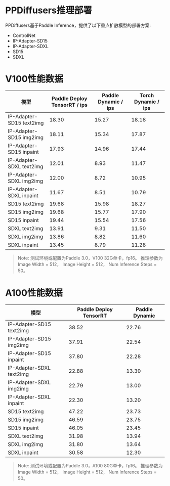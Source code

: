 # PPDiffusers推理部署

PPDiffusers基于Paddle Inference，提供了以下重点扩散模型的部署方案:
- ControlNet
- IP-Adapter-SD15
- IP-Adapter-SDXL
- SD15
- SDXL


# V100性能数据
|模型|Paddle Deploy TensorRT / ips|Paddle Dynamic / ips|Torch Dynamic / ips|
|-|-|-|-|
|IP-Adapter-SD15 text2img|18.30|15.27|18.18|
|IP-Adapter-SD15 img2img|18.11|15.34|17.87|
|IP-Adapter-SD15 inpaint|17.93|14.96|17.44|
|IP-Adapter-SDXL text2img|12.01|8.93|11.47|
|IP-Adapter-SDXL img2img|12.00|8.72|10.95|
|IP-Adapter-SDXL inpaint|11.67|8.51|10.79|
|SD15 text2img|19.68|15.98|18.27|
|SD15 img2img|19.68|15.77|17.90|
|SD15 inpaint|19.44|15.54|17.56|
|SDXL text2img|13.91|9.31|11.50|
|SDXL img2img|13.86|8.82|11.60|
|SDXL inpaint|13.45|8.79|11.28|

<!-- |SD15 text2img|11.87|6.68|6.32|
|SD15 img2img|14.47|8.09|7.63|
|SD15 inpaint|14.30|6.42|6.06| -->

> Note: 
> 测试环境或配置为Paddle 3.0，V100 32G单卡，fp16。
推理参数为Image Width = 512， Image Height = 512， Num Inference Steps = 50。

# A100性能数据
|模型|Paddle Deploy TensorRT|Paddle Dynamic|
|-|-|-|
|IP-Adapter-SD15 text2img|38.52|22.76||
|IP-Adapter-SD15 img2img|37.91|22.54||
|IP-Adapter-SD15 inpaint|37.80|22.28||
|IP-Adapter-SDXL text2img|22.88|13.30||
|IP-Adapter-SDXL img2img|22.79|13.00||
|IP-Adapter-SDXL inpaint|22.30|13.20||
|SD15 text2img|47.22|23.73||
|SD15 img2img|46.59|23.75||
|SD15 inpaint|46.05|23.45||
|SDXL text2img|31.98|13.94||
|SDXL img2img|31.80|13.64||
|SDXL inpaint|30.58|12.30||

<!-- |SD15 text2img|26.37|10.49||
|SD15 img2img|30.81|12.70||
|SD15 inpaint|30.55|9.67|| -->

> Note: 测试环境或配置为Paddle 3.0，A100 80G单卡，fp16。
推理参数为Image Width = 512， Image Height = 512， Num Inference Steps = 50。

<!-- |SDXL text2img||||
|SDXL img2img||||
|SDXL inpaint|||| -->

<!-- |-|-|-|-|
|ControlNet text2img|3.360597|||
|ControlNet img2img|3.360597|||
|ControlNet inpaint|3.360597||| -->